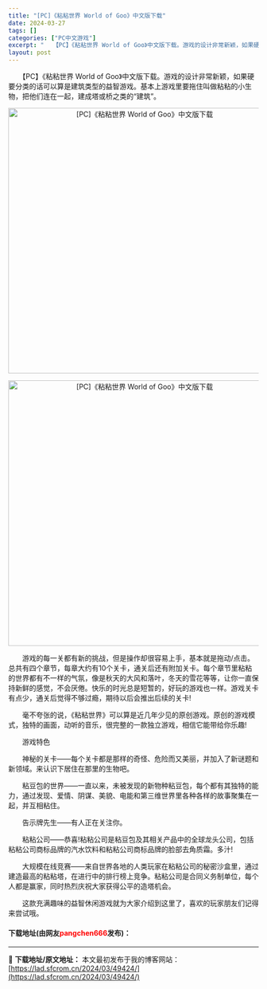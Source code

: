 ```yaml
---
title: "[PC]《粘粘世界 World of Goo》中文版下载"
date: 2024-03-27
tags: []
categories: ["PC中文游戏"]
excerpt: "　　【PC】《粘粘世界 World of Goo》中文版下载。游戏的设计非常新颖，如果硬要分类的话可以算是建筑类型的益智游戏。基本上游戏里要拖住叫做粘粘的小生物，把他们连在一起，建成塔或桥之类的&ldquo;建筑&rdquo;。 　　游戏的每一关都有新的挑战，但是操作却很容易上手，基本就是拖动/点击&hellip;"
layout: post
---
```


 <p>　　【PC】《粘粘世界 World of Goo》中文版下载。游戏的设计非常新颖，如果硬要分类的话可以算是建筑类型的益智游戏。基本上游戏里要拖住叫做粘粘的小生物，把他们连在一起，建成塔或桥之类的&ldquo;建筑&rdquo;。</p> <p align="center"><img align="" border="0" src="https://lad.sfcrom.cn/wp-content/uploads/2024/03/20240327_660371038edcd.webp" width="533" alt="[PC]《粘粘世界 World of Goo》中文版下载" /></p> <p align="center"><img align="" border="0" src="https://lad.sfcrom.cn/wp-content/uploads/2024/03/20240327_66037103dd520.webp" width="533" alt="[PC]《粘粘世界 World of Goo》中文版下载" /></p> <p>　　游戏的每一关都有新的挑战，但是操作却很容易上手，基本就是拖动/点击。总共有四个章节，每章大约有10个关卡，通关后还有附加关卡。每个章节里粘粘的世界都有不一样的气氛，像是秋天的大风和落叶，冬天的雪花等等，让你一直保持新鲜的感觉，不会厌倦。快乐的时光总是短暂的，好玩的游戏也一样。游戏关卡有点少，通关后觉得不够过瘾，期待以后会推出后续的关卡!</p> <p>　　毫不夸张的说，《粘粘世界》可以算是近几年少见的原创游戏。原创的游戏模式，独特的画面，动听的音乐，很完整的一款独立游戏，相信它能带给你乐趣!</p> <p>　　游戏特色</p> <p>　　神秘的关卡&mdash;&mdash;每个关卡都是那样的奇怪、危险而又美丽，并加入了新谜题和新领域。来认识下居住在那里的生物吧。</p> <p>　　粘豆包的世界&mdash;&mdash;一直以来，未被发现的新物种粘豆包，每个都有其独特的能力，通过发现、爱情、阴谋、美貌、电能和第三维世界里各种各样的故事聚集在一起，并互相粘住。</p> <p>　　告示牌先生&mdash;&mdash;有人正在关注你。</p> <p>　　粘粘公司&mdash;&mdash;恭喜!粘粘公司是粘豆包及其相关产品中的全球龙头公司，包括粘粘公司商标品牌的汽水饮料和粘粘公司商标品牌的脸部去角质霜。多汁!</p> <p>　　大规模在线竞赛&mdash;&mdash;来自世界各地的人类玩家在粘粘公司的秘密沙盒里，通过建造最高的粘粘塔，在进行中的排行榜上竞争。粘粘公司是合同义务制单位，每个人都是赢家，同时热烈庆祝大家获得公平的造塔机会。</p> <p>　　这款充满趣味的益智休闲游戏就为大家介绍到这里了，喜欢的玩家朋友们记得来尝试哦。</p> <p><h4>下载地址(由网友<font color="red">pangchen666</font>发布)：</h4></p> 

---
📖 **下载地址/原文地址：** 本文最初发布于我的博客网站：[https://lad.sfcrom.cn/2024/03/49424/](https://lad.sfcrom.cn/2024/03/49424/)
